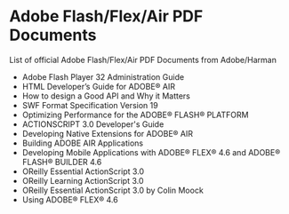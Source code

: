# Adobe Flash/Flex/Air PDF Documents

List of official Adobe Flash/Flex/Air PDF Documents from Adobe/Harman

* Adobe Flash Player 32 Administration Guide
* HTML Developer’s Guide for ADOBE® AIR
* How to design a Good API and Why it Matters 
* SWF Format Specification Version 19
* Optimizing Performance for the ADOBE® FLASH® PLATFORM
* ACTIONSCRIPT 3.0 Developer's Guide
* Developing Native Extensions for ADOBE® AIR
* Building ADOBE AIR Applications
* Developing Mobile Applications with ADOBE® FLEX® 4.6 and ADOBE® FLASH® BUILDER 4.6
* OReilly Essential ActionScript 3.0
* OReilly Learning ActionScript 3.0
* OReilly Essential ActionScript 3.0 by Colin Moock
* Using ADOBE® FLEX® 4.6
